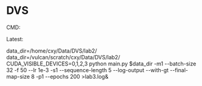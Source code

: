 # DVS

CMD:

Latest:

data_dir=/home/cxy/Data/DVS/lab2/
data_dir=/vulcan/scratch/cxy/Data/DVS/lab2/
CUDA_VISIBLE_DEVICES=0,1,2,3  python main.py $data_dir -m1 --batch-size 32 -f 50 --lr 1e-3  -s1  --sequence-length 5  --log-output --with-gt --final-map-size 8 -p1 --epochs 200 >lab3.log&


